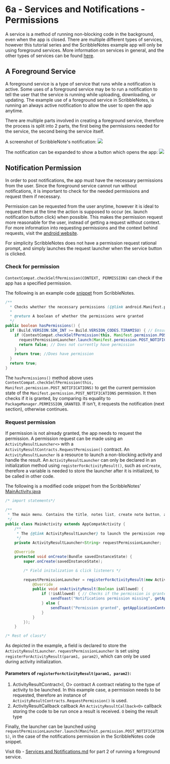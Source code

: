 # 6a - Services and Notifications - Permissions

A service is a method of running non-blocking code in the background, even when the app is closed. 
There are multiple different types of services, however this tutorial series and the ScribbleNotes example app will only be using foreground services. More information on services in general, and the other types of services can be found [here](https://developer.android.com/guide/components/services).

## A Foreground Service

A foreground service is a type of service that runs while a notification is active. Some uses of a foreground service may be to run a notification to tell the user that the service is running while uploading, downloading, or updating. The example use of a foreground service in ScribbleNotes, is running an always active notification to allow the user to open the app anytime.

There are multiple parts involved in creating a foreground service, therefore the process is split into 2 parts, the first being the permissions needed for the service, the second being the service itself.

A screenshot of ScribbleNote's notification:
<img src="https://github.com/VeryRandomCreator/Computer-Science-Club-2023-2024/blob/main/images/6-ScribbleNotesNotification.png">

The notification can be expanded to show a button which opens the app:
<img src="https://github.com/VeryRandomCreator/Computer-Science-Club-2023-2024/blob/main/images/6-ScribbleNotesNotificationExpanded.png">

## Notification Permission

In order to post notifications, the app must have the necessary permissions from the user. Since the foreground service cannot run without notifications, it is important to check for the needed permissions and request them if necessary.

Permission can be requested from the user anytime, however it is ideal to request them at the time the action is supposed to occur (ex. launch notification button click) when possible. This makes the permission request more reasonable for the user, instead of getting a request without context. For more information into requesting permissions and the context behind requests, visit the [android website](https://developer.android.com/training/permissions/requesting.html).

For simplicity ScribbleNotes does not have a permission request rational prompt, and simply launches the request launcher when the service button is clicked.

### Check for permission

`ContextCompat.checkSelfPermission(CONTEXT, PERMISSION)` can check if the app has a specified permission.

The following is an example code [snippet](https://github.com/BA-Computer-Science-Club-2023-2024/ScribbleNotes/blob/607cc85772bd2754917c9487c491d39b6dab9326/app/src/main/java/com/veryrandomcreator/scribblenotes/MainActivity.java#L110-L125) from ScribbleNotes.
```java
/**
  * Checks whether the necessary permissions ({@link android.Manifest.permission#POST_NOTIFICATIONS}) are granted to the app
  *
  * @return A boolean of whether the permissions were granted
  */
public boolean hasPermissions() {
  if (Build.VERSION.SDK_INT >= Build.VERSION_CODES.TIRAMISU) { // Ensures API is at level required to access the POST_NOTIFICATIONS permission check
    if (ContextCompat.checkSelfPermission(this, Manifest.permission.POST_NOTIFICATIONS) != PackageManager.PERMISSION_GRANTED) { // Checks if permission has been granted
      requestPermissionLauncher.launch(Manifest.permission.POST_NOTIFICATIONS); // If the permission has not been granted, request permission launcher is launched
      return false; // Does not currently have permission
    }
    return true; //Does have permission
  }
  return true;
}
```

The `hasPermissions()` method above uses `ContextCompat.checkSelfPermission(this, Manifest.permission.POST_NOTIFICATIONS)` to get the current permission state of the `Manifest.permission.POST_NOTIFICATIONS` permission. It then checks if it is granted, by comparing its equality to `PackageManager.PERMISSION_GRANTED`. If isn't, it requests the notification (next section), otherwise continues.

### Request permission

If permission is not already granted, the app needs to request the permission. A permission request can be made using an `ActivityResultLauncher<>` with a `ActivityResultContracts.RequestPermission()` contract. An `ActivityResultLauncher` is a resource to launch a non-blocking activity and handle the result. An `ActivityResultLauncher` can only be declared in an initialization method using `registerForActivityResult()`, such as `onCreate`, therefore a variable is needed to store the launcher after it is initialized, to be called in other code.

The following is a modified code snippet from the ScribbleNotes' [MainActivity.java](https://github.com/BA-Computer-Science-Club-2023-2024/ScribbleNotes/blob/main/app/src/main/java/com/veryrandomcreator/scribblenotes/MainActivity.java)
```java
/* import statements*/

/**
 * The main menu. Contains the title, notes list, create note button, and toggle notification button.
 */
public class MainActivity extends AppCompatActivity {
    /**
     * The {@link ActivityResultLauncher} to launch the permission request
     */
    private ActivityResultLauncher<String> requestPermissionLauncher;

    @Override
    protected void onCreate(Bundle savedInstanceState) {
        super.onCreate(savedInstanceState);

        /* Field initalization & click listeners */

        requestPermissionLauncher = registerForActivityResult(new ActivityResultContracts.RequestPermission(), new ActivityResultCallback<Boolean>() { // Registers the permission request launcher, to be called to create the request dialog
            @Override
            public void onActivityResult(Boolean isAllowed) {
                if (!isAllowed) { // Checks if the permission is granted
                    sendToast("Notifications permission missing", getApplicationContext()); // If the permission is not granted, the user is notified accordingly
                } else {
                    sendToast("Permission granted", getApplicationContext()); // In the permission is granted, the user is notified accordingly
                }
            }
        });
    }

/* Rest of class*/
```

As depicted in the example, a field is declared to store the `ActivityResultLauncher`. `requestPermissionLauncher` is set using `registerForActivityResult(param1, param2)`, which can only be used during activity initialization.

#### Parameters of `registerForActivityResult(param1, param2)`:
1. ActivityResultContract<I, O> contract
   A contract relating to the type of activity to be launched. In this example case, a permission needs to be requested, therefore an instance of `ActivityResultContracts.RequestPermission()` is used.
2. ActivityResultCallback<O> callback
   An `ActivityResultCallback<O>` callback storing the code to be run once a result is received. `O` being the result type

Finally, the launcher can be launched using `requestPermissionLauncher.launch(Manifest.permission.POST_NOTIFICATIONS)`, in the case of the notifications permission in the ScribbleNotes code snippet.

Visit 6b - [Services and Notifications.md](../main/6b%20-%20Services%20and%20Notifications.md) for part 2 of running a foreground service.
